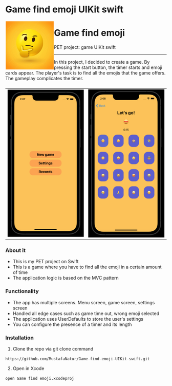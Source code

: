 # Game find emoji UIKit swift
<img src="images/4.png" align="left" hspace="1" vspace="1" height="150" width="150">

# Game find emoji

PET project: game UIKit swift


---
In this project, I decided to create a game. By pressing the start button, the timer starts and emoji cards appear. 
The player's task is to find all the emojis that the game offers. The gameplay complicates the timer. 



###
<table>
  <tr>
    <td><img src="images/1.png" width="320"></td>
    <td><img src="images/2.png" width="320"></td>
</table>

### About it
- This is my PET project on Swift
- This is a game where you have to find all the emoji in a certain amount of time
- The application logic is based on the MVC pattern

### Functionality
- The app has multiple screens. Menu screen, game screen, settings screen
- Handled all edge cases such as game time out, wrong emoji selected
- The application uses UserDefaults to store the user's settings
- You can configure the presence of a timer and its length

### Installation

1. Clone the repo via git clone command
```
https://github.com/MustafaNatur/Game-find-emoji-UIKit-swift.git
```
2. Open in Xcode
```
open Game find emoji.xcodeproj
```
